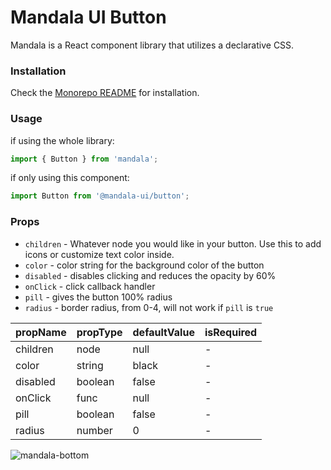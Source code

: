 # Mandala UI Button
Mandala is a React component library that utilizes a declarative CSS.

### Installation

Check the [Monorepo README](https://github.com/mandala-ui/mandala) for installation.

### Usage
if using the whole library:
```js
import { Button } from 'mandala';
```
if only using this component:
```js
import Button from '@mandala-ui/button';
```

### Props
* `children` - Whatever node you would like in your button. Use this to add icons or customize text color inside.
* `color` - color string for the background color of the button
* `disabled` - disables clicking and reduces the opacity by 60%
* `onClick` - click callback handler
* `pill` -  gives the button 100% radius
* `radius` - border radius, from 0-4, will not work if `pill` is `true`

| propName | propType | defaultValue | isRequired |
| -------- | -------- | ------------ | ---------- |
| children | node     | null         | -          |
| color    | string   | black        | -          |
| disabled | boolean  | false        | -          |
| onClick  | func     | null         | -          |
| pill     | boolean  | false        | -          |
| radius   | number   | 0            | -          |

![mandala-bottom](https://user-images.githubusercontent.com/1824267/38281372-32114e5c-375f-11e8-9fbe-e5191b96429c.png)
